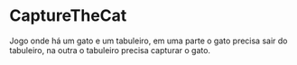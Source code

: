 # CaptureTheCat
Jogo onde há um gato e um tabuleiro, em uma parte o gato precisa sair do tabuleiro, na outra o tabuleiro precisa capturar o gato.
